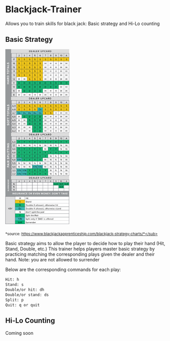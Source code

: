 # Blackjack-Trainer
Allows you to train skills for black jack: Basic strategy and Hi-Lo counting

## Basic Strategy
<img src="./images/mini-blackjack-strategy-chart.webp" width="200"/>

<sub> *source: https://www.blackjackapprenticeship.com/blackjack-strategy-charts/*</sub>

<p>
Basic strategy aims to allow the player to decide how to play their hand (Hit, Stand, Double, etc.)
This trainer helps players master basic strategy by practicing matching the corresponding plays given the dealer and their hand. 
Note: you are not allowed to surrender
</p>

<p>
Below are the corresponding commands for each play:

    Hit: h
    Stand: s
    Double/or hit: dh
    Double/or stand: ds
    Split: p
    Quit: q or quit

    
</p>

## Hi-Lo Counting
Coming soon

